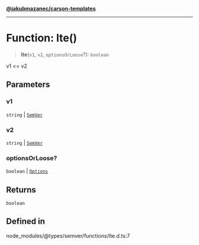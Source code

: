 [**@jakubmazanec/carson-templates**](../../../README.md)

---

# Function: lte()

> **lte**(`v1`, `v2`, `optionsOrLoose`?): `boolean`

v1 <= v2

## Parameters

### v1

`string` | [`SemVer`](../classes/SemVer.md)

### v2

`string` | [`SemVer`](../classes/SemVer.md)

### optionsOrLoose?

`boolean` | [`Options`](../interfaces/Options.md)

## Returns

`boolean`

## Defined in

node_modules/@types/semver/functions/lte.d.ts:7
